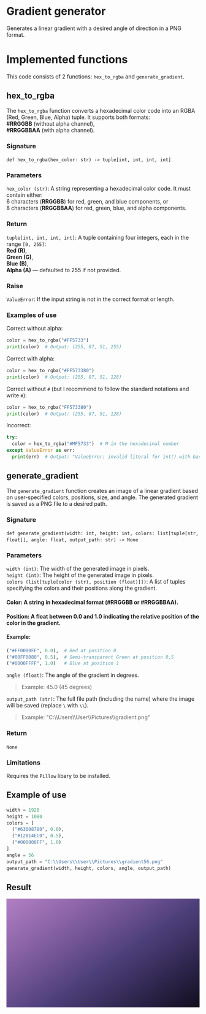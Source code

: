 # Gradient generator
Generates a linear gradient with a desired angle of direction in a PNG format.
# Implemented functions
This code consists of 2 functions: `hex_to_rgba` and `generate_gradient`.
## hex_to_rgba
The `hex_to_rgba` function converts a hexadecimal color code into an RGBA (Red, Green, Blue, Alpha) tuple. It supports both formats:\
**#RRGGBB** (without alpha channel),\
**#RRGGBBAA** (with alpha channel).

### Signature
`def hex_to_rgba(hex_color: str) -> tuple[int, int, int, int]`

### Parameters
`hex_color (str)`: A string representing a hexadecimal color code. It must contain either:\
6 characters (**RRGGBB**) for red, green, and blue components, or\
8 characters (**RRGGBBAA**) for red, green, blue, and alpha components.
### Return 
`tuple[int, int, int, int]`: A tuple containing four integers, each in the range `[0, 255]`:\
**Red (R)**,\
**Green (G)**,\
**Blue (B)**,\
**Alpha (A)** — defaulted to 255 if not provided.
### Raise
`ValueError`: If the input string is not in the correct format or length.
### Examples of use
Correct without alpha:
```python
color = hex_to_rgba("#FF5733")
print(color)  # Output: (255, 87, 51, 255)
```
Correct with alpha:
```python
color = hex_to_rgba("#FF573380")
print(color)  # Output: (255, 87, 51, 128)
```
Correct without `#` (but I recommend to follow the standard notations and write `#`):
```python
color = hex_to_rgba("FF573380")
print(color)  # Output: (255, 87, 51, 128)
```
Incorrect:
```python
try:
  color = hex_to_rgba("#MF5733")  # M in the hexadecimal number
except ValueError as err:
  print(err)  # Output: "ValueError: invalid literal for int() with base 16: 'MF'"
```
## generate_gradient
The `generate_gradient` function creates an image of a linear gradient based on user-specified colors, positions, size, and angle. The generated gradient is saved as a PNG file to a desired path.
### Signature
`def generate_gradient(width: int, height: int, colors: list[tuple[str, float]], angle: float, output_path: str) -> None`
### Parameters
`width (int)`: The width of the generated image in pixels.\
`height (int)`: The height of the generated image in pixels.\
`colors (list[tuple[color (str), position (float)]])`: A list of tuples specifying the colors and their positions along the gradient.
#### Color: A string in hexadecimal format (**#RRGGBB** or **#RRGGBBAA**).
#### Position: A float between 0.0 and 1.0 indicating the relative position of the color in the gradient.
#### Example:
```python
("#FF0000FF", 0.0),  # Red at position 0
("#00FF0080", 0.5),  # Semi-transparent Green at position 0,5
("#0000FFFF", 1.0)   # Blue at position 1
```
`angle (float)`: The angle of the gradient in degrees.
>Example: 45.0 (45 degrees)

`output_path (str)`: The full file path (including the name) where the image will be saved (replace `\` with `\\`).
>Example: "C:\\\Users\\\User\\\Pictures\\\gradient.png"

### Return
`None`
### Limitations
Requires the `Pillow` libary to be installed.

## Example of use
```python
width = 1920
height = 1080
colors = [
  ("#63008780", 0.0),
  ("#12014EC0", 0.5),
  ("#000000FF", 1.0)
]
angle = 56
output_path = "C:\\Users\\User\\Pictures\\gradient56.png"
generate_gradient(width, height, colors, angle, output_path)
```
## Result
![alt text](https://raw.githubusercontent.com/q-eth/Gradient-Generator/5a631ab/gradient56.png)

